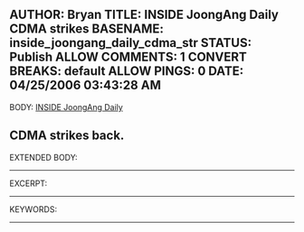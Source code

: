 AUTHOR: Bryan
TITLE: INSIDE JoongAng Daily CDMA strikes
BASENAME: inside_joongang_daily_cdma_str
STATUS: Publish
ALLOW COMMENTS: 1
CONVERT BREAKS: __default__
ALLOW PINGS: 0
DATE: 04/25/2006 03:43:28 AM
-----
BODY:
<a title="INSIDE JoongAng Daily" href="http://joongangdaily.joins.com/200604/24/200604242235178179900090609061.html">INSIDE JoongAng Daily</a>

CDMA strikes back.
-----
EXTENDED BODY:

-----
EXCERPT:

-----
KEYWORDS:

-----


